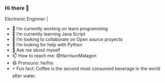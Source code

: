 ### Hi there 👋

Electronic Enginner | 
- 🔭 I’m currently working on learn programming 
- 🌱 I’m currently learning Java Script
- 👯 I’m looking to collaborate on Open source proyects
- 🤔 I’m looking for help with Python
- 💬 Ask me about myself
- 📫 How to reach me: @HarrisonMalagon
- 😄 Pronouns: he/his
- ⚡ Fun fact: Coffee is the second most consumed beverage in the world after water. 
